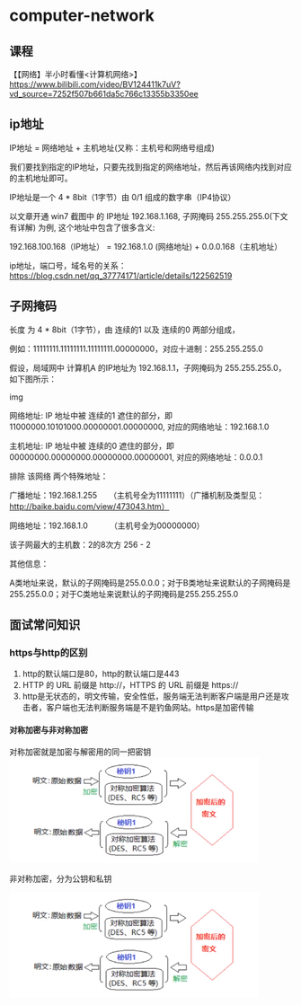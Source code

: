 # computer-network

## 课程

【【网络】半小时看懂<计算机网络>】https://www.bilibili.com/video/BV124411k7uV?vd_source=7252f507b661da5c766c13355b3350ee

## ip地址
IP地址 = 网络地址 + 主机地址(又称：主机号和网络号组成)


我们要找到指定的IP地址，只要先找到指定的网络地址，然后再该网络内找到对应的主机地址即可。

IP地址是一个 4 * 8bit（1字节）由 0/1 组成的数字串（IP4协议）

以文章开通 win7 截图中 的 IP地址 192.168.1.168, 子网掩码 255.255.255.0(下文有详解) 为例, 这个地址中包含了很多含义:

192.168.100.168（IP地址） = 192.168.1.0 (网络地址) + 0.0.0.168（主机地址）

ip地址，端口号，域名号的关系：https://blog.csdn.net/qq_37774171/article/details/122562519
## 子网掩码

长度 为 4 * 8bit（1字节），由 连续的1 以及 连续的0 两部分组成，

例如：11111111.11111111.11111111.00000000，对应十进制：255.255.255.0

假设，局域网中 计算机A 的IP地址为 192.168.1.1，子网掩码为 255.255.255.0， 如下图所示：

img

网络地址: IP 地址中被 连续的1 遮住的部分，即 11000000.10101000.00000001.00000000, 对应的网络地址：192.168.1.0

主机地址: IP 地址中被 连续的0 遮住的部分，即 00000000.00000000.00000000.00000001, 对应的网络地址：0.0.0.1

排除 该网络 两个特殊地址：

广播地址：192.168.1.255　　（主机号全为11111111）（广播机制及类型见：http://baike.baidu.com/view/473043.htm）

网络地址：192.168.1.0 　　　（主机号全为00000000）


该子网最大的主机数：2的8次方 256 - 2

其他信息：

A类地址来说，默认的子网掩码是255.0.0.0；对于B类地址来说默认的子网掩码是255.255.0.0；对于C类地址来说默认的子网掩码是255.255.255.0




## 面试常问知识


### https与http的区别
1. http的默认端口是80，http的默认端口是443
2. HTTP 的 URL 前缀是 http://，HTTPS 的 URL 前缀是 https://
3. http是无状态的，明文传输，安全性低，服务端无法判断客户端是用户还是攻击者，客户端也无法判断服务端是不是钓鱼网站。https是加密传输

#### 对称加密与非对称加密
对称加密就是加密与解密用的同一把密钥
![image](https://github.com/Tomxzf/computer-network/blob/main/img/%E5%B1%8F%E5%B9%95%E6%88%AA%E5%9B%BE%202025-04-14%20142250.png)

非对称加密，分为公钥和私钥

![image](https://github.com/Tomxzf/computer-network/blob/main/img/%E5%B1%8F%E5%B9%95%E6%88%AA%E5%9B%BE%202025-04-14%20142250.png)

